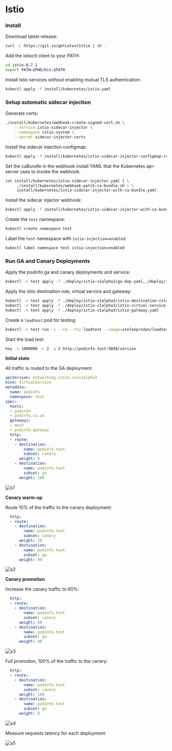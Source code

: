# Istio

### Install

Download latest release:

```bash
curl -L https://git.io/getLatestIstio | sh -
```

Add the istioctl client to your PATH:

```bash
cd istio-0.7.1
export PATH=$PWD/bin:$PATH
```

Install Istio services without enabling mutual TLS authentication:

```bash
kubectl apply -f install/kubernetes/istio.yaml
``` 

### Setup automatic sidecar injection

Generate certs:

```bash
./install/kubernetes/webhook-create-signed-cert.sh \
    --service istio-sidecar-injector \
    --namespace istio-system \
    --secret sidecar-injector-certs
```

Install the sidecar injection configmap:

```bash
kubectl apply -f install/kubernetes/istio-sidecar-injector-configmap-release.yaml
```

Set the caBundle in the webhook install YAML that the Kubernetes api-server uses to invoke the webhook:

```bash
cat install/kubernetes/istio-sidecar-injector.yaml | \
     ./install/kubernetes/webhook-patch-ca-bundle.sh > \
     install/kubernetes/istio-sidecar-injector-with-ca-bundle.yaml
```

Install the sidecar injector webhook:

```bash
kubectl apply -f install/kubernetes/istio-sidecar-injector-with-ca-bundle.yaml
```

Create the `test` namespace:

```bash
kubectl create namespace test
```

Label the `test` namespace with `istio-injection=enabled`:

```bash
kubectl label namespace test istio-injection=enabled
```

### Run GA and Canary Deployments

Apply the podinfo ga and canary deployments and service:

```bash
kubectl -n test apply -f ./deploy/istio-v1alpha3/ga-dep.yaml,./deploy/istio-v1alpha3/canary-dep.yaml,./deploy/istio-v1alpha3/svc.yaml
```

Apply the istio destination rule, virtual service and gateway:

```bash
kubectl -n test apply -f ./deploy/istio-v1alpha3/istio-destination-rule.yaml
kubectl -n test apply -f ./deploy/istio-v1alpha3/istio-virtual-service.yaml
kubectl -n test apply -f ./deploy/istio-v1alpha3/istio-gateway.yaml
```

Create a `loadtest` pod for testing:

```bash
kubectl -n test run -i --rm --tty loadtest --image=stefanprodan/loadtest --restart=Never -- sh
```

Start the load test:

```bash
hey -n 1000000 -c 2 -q 5 http://podinfo.test:9898/version
```

**Initial state**

All traffic is routed to the GA deployment:

```yaml
apiVersion: networking.istio.io/v1alpha3
kind: VirtualService
metadata:
  name: podinfo
  namespace: test
spec:
  hosts:
  - podinfo
  - podinfo.co.uk
  gateways:
  - mesh
  - podinfo-gateway
  http:
  - route:
    - destination:
        name: podinfo.test
        subset: canary
      weight: 0
    - destination:
        name: podinfo.test
        subset: ga
      weight: 100
```

![s1](https://github.com/stefanprodan/k8s-podinfo/blob/master/docs/screens/istio-c-s1.png)

**Canary warm-up**

Route 10% of the traffic to the canary deployment:

```yaml
  http:
  - route:
    - destination:
        name: podinfo.test
        subset: canary
      weight: 10
    - destination:
        name: podinfo.test
        subset: ga
      weight: 90
```

![s2](https://github.com/stefanprodan/k8s-podinfo/blob/master/docs/screens/istio-c-s2.png)

**Canary promotion**

Increase the canary traffic to 60%:

```yaml
  http:
  - route:
    - destination:
        name: podinfo.test
        subset: canary
      weight: 60
    - destination:
        name: podinfo.test
        subset: ga
      weight: 40
```

![s3](https://github.com/stefanprodan/k8s-podinfo/blob/master/docs/screens/istio-c-s3.png)

Full promotion, 100% of the traffic to the canary:

```yaml
  http:
  - route:
    - destination:
        name: podinfo.test
        subset: canary
      weight: 100
    - destination:
        name: podinfo.test
        subset: ga
      weight: 0
```

![s4](https://github.com/stefanprodan/k8s-podinfo/blob/master/docs/screens/istio-c-s4.png)

Measure requests latency for each deployment:

 ![s5](https://github.com/stefanprodan/k8s-podinfo/blob/master/docs/screens/istio-c-s5.png)

